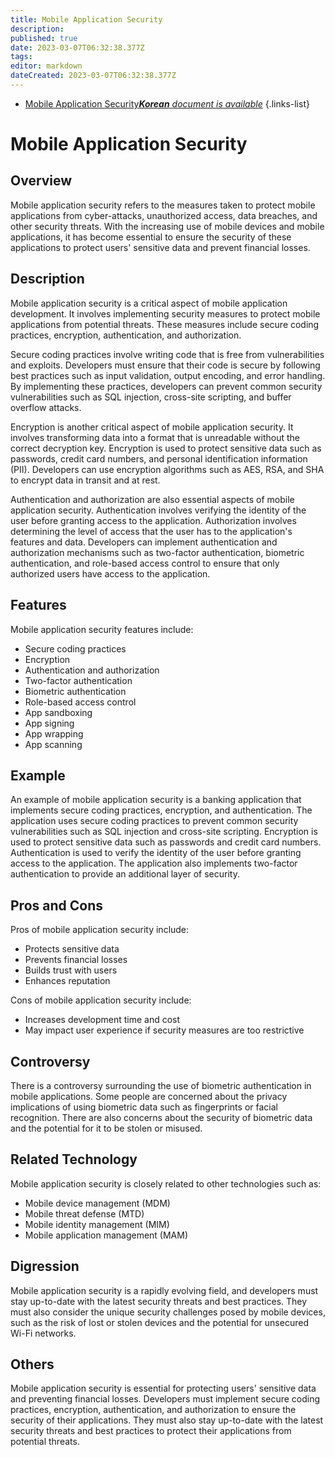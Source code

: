 ```yaml
---
title: Mobile Application Security
description: 
published: true
date: 2023-03-07T06:32:38.377Z
tags: 
editor: markdown
dateCreated: 2023-03-07T06:32:38.377Z
---
```


- [Mobile Application Security***Korean** document is available*](/ko/Knowledge-base/Dictionary/mobile-application-security)
{.links-list}

# Mobile Application Security

## Overview
Mobile application security refers to the measures taken to protect mobile applications from cyber-attacks, unauthorized access, data breaches, and other security threats. With the increasing use of mobile devices and mobile applications, it has become essential to ensure the security of these applications to protect users' sensitive data and prevent financial losses.

## Description
Mobile application security is a critical aspect of mobile application development. It involves implementing security measures to protect mobile applications from potential threats. These measures include secure coding practices, encryption, authentication, and authorization. 

Secure coding practices involve writing code that is free from vulnerabilities and exploits. Developers must ensure that their code is secure by following best practices such as input validation, output encoding, and error handling. By implementing these practices, developers can prevent common security vulnerabilities such as SQL injection, cross-site scripting, and buffer overflow attacks.

Encryption is another critical aspect of mobile application security. It involves transforming data into a format that is unreadable without the correct decryption key. Encryption is used to protect sensitive data such as passwords, credit card numbers, and personal identification information (PII). Developers can use encryption algorithms such as AES, RSA, and SHA to encrypt data in transit and at rest.

Authentication and authorization are also essential aspects of mobile application security. Authentication involves verifying the identity of the user before granting access to the application. Authorization involves determining the level of access that the user has to the application's features and data. Developers can implement authentication and authorization mechanisms such as two-factor authentication, biometric authentication, and role-based access control to ensure that only authorized users have access to the application.

## Features
Mobile application security features include:

- Secure coding practices
- Encryption
- Authentication and authorization
- Two-factor authentication
- Biometric authentication
- Role-based access control
- App sandboxing
- App signing
- App wrapping
- App scanning

## Example
An example of mobile application security is a banking application that implements secure coding practices, encryption, and authentication. The application uses secure coding practices to prevent common security vulnerabilities such as SQL injection and cross-site scripting. Encryption is used to protect sensitive data such as passwords and credit card numbers. Authentication is used to verify the identity of the user before granting access to the application. The application also implements two-factor authentication to provide an additional layer of security.

## Pros and Cons
Pros of mobile application security include:

- Protects sensitive data
- Prevents financial losses
- Builds trust with users
- Enhances reputation

Cons of mobile application security include:

- Increases development time and cost
- May impact user experience if security measures are too restrictive

## Controversy
There is a controversy surrounding the use of biometric authentication in mobile applications. Some people are concerned about the privacy implications of using biometric data such as fingerprints or facial recognition. There are also concerns about the security of biometric data and the potential for it to be stolen or misused.

## Related Technology
Mobile application security is closely related to other technologies such as:

- Mobile device management (MDM)
- Mobile threat defense (MTD)
- Mobile identity management (MIM)
- Mobile application management (MAM)

## Digression
Mobile application security is a rapidly evolving field, and developers must stay up-to-date with the latest security threats and best practices. They must also consider the unique security challenges posed by mobile devices, such as the risk of lost or stolen devices and the potential for unsecured Wi-Fi networks.

## Others
Mobile application security is essential for protecting users' sensitive data and preventing financial losses. Developers must implement secure coding practices, encryption, authentication, and authorization to ensure the security of their applications. They must also stay up-to-date with the latest security threats and best practices to protect their applications from potential threats.